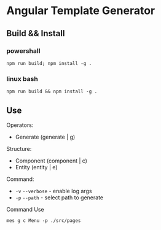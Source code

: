 # Angular Template Generator

## Build && Install

### powershall

`npm run build; npm install -g .`

### linux bash

`npm run build && npm install -g .`

## Use

Operators:

-   Generate (generate | g)

Structure:

-   Component (component | c)
-   Entity (entity | e)

Command:

-   `-v` `--verbose` - enable log args
-   `-p` `--path` - select path to generate

Command Use

`mes g c Menu -p ./src/pages`
